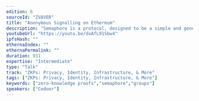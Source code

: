 ```yaml
---
edition: 6
sourceId: "ZVAVER"
title: "Anonymous Signalling on Ethereum"
description: "Semaphore is a protocol, designed to be a simple and generic privacy layer for Ethereum DApps. Using zero knowledge, Ethereum users can prove their membership of a group and send signals such as votes or endorsements without revealing their original identity. The talk will describe the protocol, the main concepts and some use cases. A simple demo will also likely be used to show how Semaphore can be used to create DApps and solve real problems in the ecosystem."
youtubeUrl: "https://youtu.be/dxAfL91Sbw4"
ipfsHash: ""
ethernaIndex: ""
ethernaPermalink: ""
duration: 931
expertise: "Intermediate"
type: "Talk"
track: "ZKPs: Privacy, Identity, Infrastructure, & More"
tags: ["ZKPs: Privacy, Identity, Infrastructure, & More"]
keywords: ["zero-knowledge proofs","semaphore","groups"]
speakers: ["Cedoor"]
---
```

